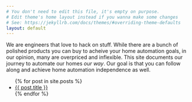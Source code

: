 ```yaml
---
# You don't need to edit this file, it's empty on purpose.
# Edit theme's home layout instead if you wanna make some changes
# See: https://jekyllrb.com/docs/themes/#overriding-theme-defaults
layout: default
---
```

We are engineers that love to hack on stuff.  While there are a bunch of polished products you can buy to acheive your home automation goals, in our opinion, many are overpriced and inflexible.  This site documents our journey to automate our homes *our way*.  Our goal is that you can follow along and achieve home automation independence as well.

<ul>
  {% for post in site.posts %}
    <li>
      <a href="{{ post.url }}">{{ post.title }}</a>
    </li>
  {% endfor %}
</ul>
